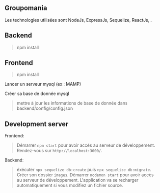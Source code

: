 ## Groupomania
Les technologies utilisées sont NodeJs, ExpressJs, Sequelize, ReactJs,  .

## Backend
> npm install

## Frontend
> npm install

Lancer un serveur mysql (ex : MAMP)

Créer sa base de donnée mysql
> mettre à jour les informations de base de donnée dans backend/config/config.json


## Development server

Frontend:

> Démarrer `npm start` pour avoir accès au serveur de développement.
Rendez-vous sur `http://localhost:3000/`.

Backend:
> éxécuter `npx sequelize db:create` puis `npx sequelize db:migrate`.
Créer son dossier `images`.
Démarrer `nodemon start` pour avoir accès au serveur de développement.
L'application va se recharger automatiquement si vous modifiez un fichier source.



